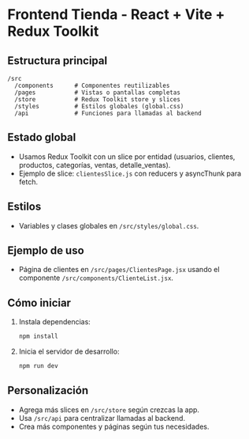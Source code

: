 # Frontend Tienda - React + Vite + Redux Toolkit

## Estructura principal

```
/src
  /components      # Componentes reutilizables
  /pages           # Vistas o pantallas completas
  /store           # Redux Toolkit store y slices
  /styles          # Estilos globales (global.css)
  /api             # Funciones para llamadas al backend
```

## Estado global

- Usamos Redux Toolkit con un slice por entidad (usuarios, clientes, productos, categorías, ventas, detalle_ventas).
- Ejemplo de slice: `clientesSlice.js` con reducers y asyncThunk para fetch.

## Estilos

- Variables y clases globales en `/src/styles/global.css`.

## Ejemplo de uso

- Página de clientes en `/src/pages/ClientesPage.jsx` usando el componente `/src/components/ClienteList.jsx`.

## Cómo iniciar

1. Instala dependencias:
   ```sh
   npm install
   ```
2. Inicia el servidor de desarrollo:
   ```sh
   npm run dev
   ```

## Personalización

- Agrega más slices en `/src/store` según crezcas la app.
- Usa `/src/api` para centralizar llamadas al backend.
- Crea más componentes y páginas según tus necesidades.
